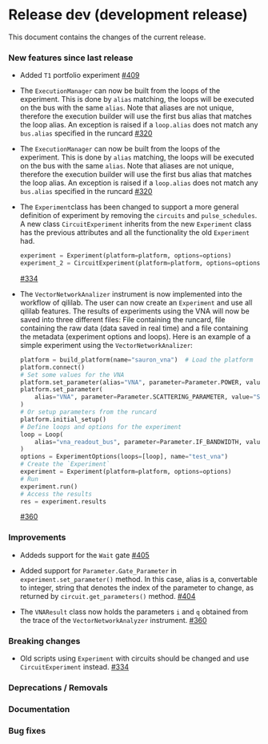 # Release dev (development release)

This document contains the changes of the current release.

### New features since last release

- Added `T1` portfolio experiment
  [#409](https://github.com/qilimanjaro-tech/qililab/pull/409)

- The `ExecutionManager` can now be built from the loops of the experiment.
  This is done by `alias` matching, the loops will be executed on the bus with the same `alias`.
  Note that aliases are not unique, therefore the execution builder will use the first bus alias that matches the loop alias. An exception is raised if a `loop.alias` does not match any `bus.alias` specified in the runcard
  [#320](https://github.com/qilimanjaro-tech/qililab/pull/320)

- The `ExecutionManager` can now be built from the loops of the experiment.
  This is done by `alias` matching, the loops will be executed on the bus with the same `alias`.
  Note that aliases are not unique, therefore the execution builder will use the first bus alias that matches the loop alias. An exception is raised if a `loop.alias` does not match any `bus.alias` specified in the runcard
  [#320](https://github.com/qilimanjaro-tech/qililab/pull/320)

- The `Experiment`class has been changed to support a more general definition of experiment by removing the
  `circuits` and `pulse_schedules`. A new class `CircuitExperiment` inherits from the new `Experiment` class has the previous attributes and all the functionality the old `Experiment` had.

  ```python
  experiment = Experiment(platform=platform, options=options)
  experiment_2 = CircuitExperiment(platform=platform, options=options, circuits=[circuit])
  ```

  [#334](https://github.com/qilimanjaro-tech/qililab/pull/334)

- The `VectorNetworkAnalizer` instrument is now implemented into the workflow of qililab.
  The user can now create an `Experiment` and use all qililab features. The results of experiments using the VNA will now be saved into three different files: File containing the runcard, file containing the raw data (data saved in real time) and a file containing the metadata (experiment options and loops).
  Here is an example of a simple experiment using the `VectorNetworkAnalizer`:

  ```python
  platform = build_platform(name="sauron_vna")  # Load the platform
  platform.connect()
  # Set some values for the VNA
  platform.set_parameter(alias="VNA", parameter=Parameter.POWER, value=-20.0)
  platform.set_parameter(
      alias="VNA", parameter=Parameter.SCATTERING_PARAMETER, value="S21"
  )
  # Or setup parameters from the runcard
  platform.initial_setup()
  # Define loops and options for the experiment
  loop = Loop(
      alias="vna_readout_bus", parameter=Parameter.IF_BANDWIDTH, values=[100.0, 200.0]
  )
  options = ExperimentOptions(loops=[loop], name="test_vna")
  # Create the `Experiment`
  experiment = Experiment(platform=platform, options=options)
  # Run
  experiment.run()
  # Access the results
  res = experiment.results
  ```

  [#360](https://github.com/qilimanjaro-tech/qililab/pull/360)

### Improvements

- Addeds support for the `Wait` gate
  [#405](https://github.com/qilimanjaro-tech/qililab/pull/405)

- Added support for `Parameter.Gate_Parameter` in `experiment.set_parameter()` method. In this case, alias is a, convertable to integer, string that denotes the index of the parameter to change, as returned by `circuit.get_parameters()` method.
  [#404](https://github.com/qilimanjaro-tech/qililab/pull/404)

- The `VNAResult` class now holds the parameters `i` and `q` obtained from the trace of the
  `VectorNetworkAnalyzer` instrument.
  [#360](https://github.com/qilimanjaro-tech/qililab/pull/360)

### Breaking changes

- Old scripts using `Experiment` with circuits should be changed and use `CircuitExperiment` instead.
  [#334](https://github.com/qilimanjaro-tech/qililab/pull/334)

### Deprecations / Removals

### Documentation

### Bug fixes
